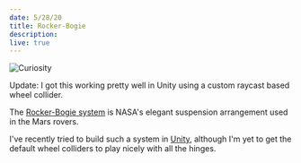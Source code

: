 ```yaml
---
date: 5/28/20
title: Rocker-Bogie
description: 
live: true
---
```


![Curiosity](curiosity.jpg)

Update: I got this working pretty well in Unity using a custom raycast based wheel collider.

The [Rocker-Bogie system](https://en.wikipedia.org/wiki/Rocker-bogie) is NASA's elegant suspension arrangement used in the Mars rovers. 

I've recently tried to build such a system in [Unity](https://unity.com/), although I'm yet to get the default wheel colliders to play nicely with all the hinges.